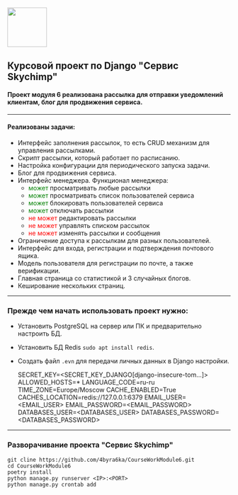 # <img src="https://notion-emojis.s3-us-west-2.amazonaws.com/prod/svg-twitter/1f412.svg" width="89"/>

## Курсовой проект по Django "Сервис Skychimp"

#### Проект модуля 6 реализована рассылка для отправки уведомлений клиентам, блог для продвижения сервиса.
***
#### Реализованы задачи:
* Интерфейс заполнения рассылок, то есть CRUD механизм для управления рассылками.
* Скрипт рассылки, который работает по расписанию.
* Настройка конфигурации для периодического запуска задачи.
* Блог для продвижения сервиса.
* Интерфейс менеджера. Функционал менеджера:
  * <span style="color : green">может</span> просматривать любые рассылки
  * <span style="color : green">может</span> просматривать список пользователей сервиса
  * <span style="color : green">может</span> блокировать пользователей сервиса
  * <span style="color : green">может</span> отключать рассылки
  * <span style="color : red">не может</span> редактировать рассылки
  * <span style="color : red">не может</span> управлять списком рассылок
  * <span style="color : red">не может</span> изменять рассылки и сообщения
* Ограничение доступа к рассылкам для разных пользователей.
* Интерфейс для входа, регистрации и подтверждения почтового ящика.
* Модель пользователя для регистрации по почте, а также верификации.
* Главная страница со статистикой и 3 случайных блогов.
* Кеширование нескольких страниц.
***
### Прежде чем начать использовать проект нужно:
* Установить PostgreSQL на сервер или ПК и предварительно настроить БД.
* Установить БД Redis `sudo apt install redis`.
* Создать файл `.evn` для передачи личных данных в Django настройки.

    
    SECRET_KEY=<SECRET_KEY_DJANGO[django-insecure-tom...]>
    ALLOWED_HOSTS=*
    LANGUAGE_CODE=ru-ru
    TIME_ZONE=Europe/Moscow
    CACHE_ENABLED=True
    CACHES_LOCATION=redis://127.0.0.1:6379
    EMAIL_USER=<EMAIL_USER>
    EMAIL_PASSWORD=<EMAIL_PASSWORD>
    DATABASES_USER=<DATABASES_USER>
    DATABASES_PASSWORD=<DATABASES_PASSWORD>

***
### Разворачивание проекта "Сервис Skychimp"
    git cline https://github.com/4byra6ka/CourseWorkModule6.git
    cd CourseWorkModule6
    poetry install
    python manage.py runserver <IP>:<PORT>
    python manage.py crontab add